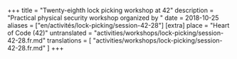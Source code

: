 +++
title = "Twenty-eighth lock picking workshop at 42"
description = "Practical physical security workshop organized by "
date = 2018-10-25
aliases = ["en/activités/lock-picking/session-42-28"]
[extra]
place = "Heart of Code (42)"
untranslated = "activities/workshops/lock-picking/session-42-28.fr.md"
translations = [
    "activities/workshops/lock-picking/session-42-28.fr.md"
]
+++
